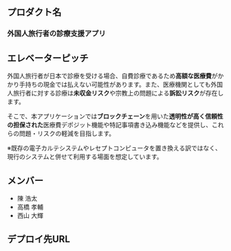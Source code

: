 ## プロダクト名
### 外国人旅行者の診療支援アプリ
## エレベーターピッチ
外国人旅行者が日本で診療を受ける場合、自費診療であるため**高額な医療費**がかかり手持ちの現金では払えない可能性があります。また、医療機関としても外国人旅行者に対する診療は**未収金リスク**や宗教上の問題による**訴訟リスク**が存在します。

そこで、本アプリケーションでは**ブロックチェーン**を用いた**透明性が高く信頼性の担保された**医療費デポジット機能や特記事項書き込み機能などを提供し、これらの問題・リスクの軽減を目指します。

※既存の電子カルテシステムやレセプトコンピュータを置き換える訳ではなく、現行のシステムと併せて利用する場面を想定しています。

## メンバー
- 陳 浩太
- 高橋 孝輔
- 西山 大輝
## デプロイ先URL
